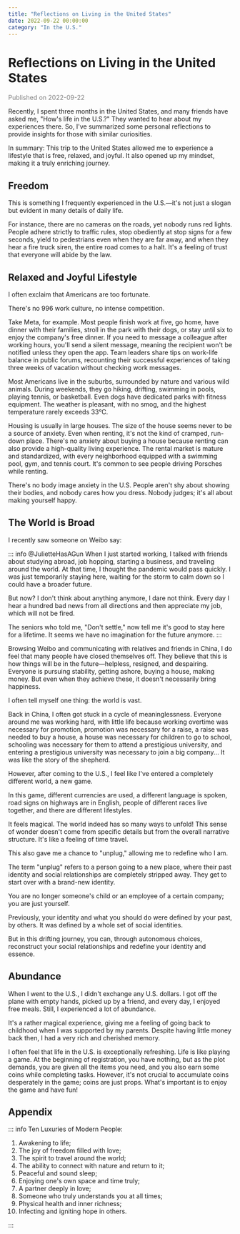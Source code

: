 ```yaml
---
title: "Reflections on Living in the United States"
date: 2022-09-22 00:00:00
category: "In the U.S."
---
```


# Reflections on Living in the United States

<font color=gray>Published on 2022-09-22</font>

Recently, I spent three months in the United States, and many friends have asked me, "How's life in the U.S.?" They wanted to hear about my experiences there. So, I've summarized some personal reflections to provide insights for those with similar curiosities.

In summary: This trip to the United States allowed me to experience a lifestyle that is free, relaxed, and joyful. It also opened up my mindset, making it a truly enriching journey.

## Freedom

This is something I frequently experienced in the U.S.—it's not just a slogan but evident in many details of daily life.

For instance, there are no cameras on the roads, yet nobody runs red lights. People adhere strictly to traffic rules, stop obediently at stop signs for a few seconds, yield to pedestrians even when they are far away, and when they hear a fire truck siren, the entire road comes to a halt. It's a feeling of trust that everyone will abide by the law.

## Relaxed and Joyful Lifestyle

I often exclaim that Americans are too fortunate.

There's no 996 work culture, no intense competition.

Take Meta, for example. Most people finish work at five, go home, have dinner with their families, stroll in the park with their dogs, or stay until six to enjoy the company's free dinner. If you need to message a colleague after working hours, you'll send a silent message, meaning the recipient won't be notified unless they open the app. Team leaders share tips on work-life balance in public forums, recounting their successful experiences of taking three weeks of vacation without checking work messages.

Most Americans live in the suburbs, surrounded by nature and various wild animals. During weekends, they go hiking, drifting, swimming in pools, playing tennis, or basketball. Even dogs have dedicated parks with fitness equipment. The weather is pleasant, with no smog, and the highest temperature rarely exceeds 33℃.

Housing is usually in large houses. The size of the house seems never to be a source of anxiety. Even when renting, it's not the kind of cramped, run-down place. There's no anxiety about buying a house because renting can also provide a high-quality living experience. The rental market is mature and standardized, with every neighborhood equipped with a swimming pool, gym, and tennis court. It's common to see people driving Porsches while renting.

There's no body image anxiety in the U.S. People aren't shy about showing their bodies, and nobody cares how you dress. Nobody judges; it's all about making yourself happy.

## The World is Broad

I recently saw someone on Weibo say:

::: info @JulietteHasAGun
When I just started working, I talked with friends about studying abroad, job hopping, starting a business, and traveling around the world. At that time, I thought the pandemic would pass quickly. I was just temporarily staying here, waiting for the storm to calm down so I could have a broader future.

But now? I don't think about anything anymore, I dare not think. Every day I hear a hundred bad news from all directions and then appreciate my job, which will not be fired.

The seniors who told me, "Don't settle," now tell me it's good to stay here for a lifetime. It seems we have no imagination for the future anymore.
:::

Browsing Weibo and communicating with relatives and friends in China, I do feel that many people have closed themselves off. They believe that this is how things will be in the future—helpless, resigned, and despairing. Everyone is pursuing stability, getting ashore, buying a house, making money. But even when they achieve these, it doesn't necessarily bring happiness.

I often tell myself one thing: the world is vast.

Back in China, I often got stuck in a cycle of meaninglessness. Everyone around me was working hard, with little life because working overtime was necessary for promotion, promotion was necessary for a raise, a raise was needed to buy a house, a house was necessary for children to go to school, schooling was necessary for them to attend a prestigious university, and entering a prestigious university was necessary to join a big company... It was like the story of the shepherd.

However, after coming to the U.S., I feel like I've entered a completely different world, a new game.

In this game, different currencies are used, a different language is spoken, road signs on highways are in English, people of different races live together, and there are different lifestyles.

It feels magical. The world indeed has so many ways to unfold! This sense of wonder doesn't come from specific details but from the overall narrative structure. It's like a feeling of time travel.

This also gave me a chance to "unplug," allowing me to redefine who I am.

The term "unplug" refers to a person going to a new place, where their past identity and social relationships are completely stripped away. They get to start over with a brand-new identity.

You are no longer someone's child or an employee of a certain company; you are just yourself.

Previously, your identity and what you should do were defined by your past, by others. It was defined by a whole set of social identities.

But in this drifting journey, you can, through autonomous choices, reconstruct your social relationships and redefine your identity and essence.

## Abundance

When I went to the U.S., I didn't exchange any U.S. dollars. I got off the plane with empty hands, picked up by a friend, and every day, I enjoyed free meals. Still, I experienced a lot of abundance.

It's a rather magical experience, giving me a feeling of going back to childhood when I was supported by my parents. Despite having little money back then, I had a very rich and cherished memory.

I often feel that life in the U.S. is exceptionally refreshing. Life is like playing a game. At the beginning of registration, you have nothing, but as the plot demands, you are given all the items you need, and you also earn some coins while completing tasks. However, it's not crucial to accumulate coins desperately in the game; coins are just props. What's important is to enjoy the game and have fun!

## Appendix

::: info Ten Luxuries of Modern People:

1. Awakening to life;
2. The joy of freedom filled with love;
3. The spirit to travel around the world;
4. The ability to connect with nature and return to it;
5. Peaceful and sound sleep;
6. Enjoying one's own space and time truly;
7. A partner deeply in love;
8. Someone who truly understands you at all times;
9. Physical health and inner richness;
10. Infecting and igniting hope in others.

:::
